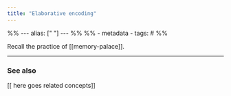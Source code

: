 ```yaml
---
title: "Elaborative encoding"
---
```

%% ---
alias: [" "]
--- %%
%% - metadata
	- tags: #
%%

Recall the practice of [[memory-palace]]. 

-------------
### See also
[[ here goes related concepts]]
